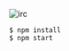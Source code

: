 ![irc](https://cloud.githubusercontent.com/assets/820696/15493789/5bc7fa34-2154-11e6-8b27-a861e80dd2fd.png)

```shell
$ npm install
$ npm start
```

